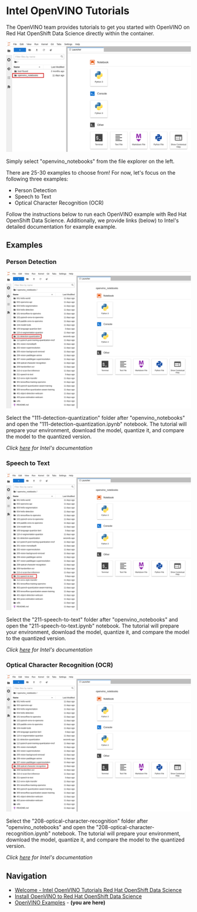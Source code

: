 
# Intel OpenVINO Tutorials 

The OpenVINO team provides tutorials to get you started with OpenVINO on Red Hat OpenShift Data Science directly within the container. 

![openvino-container](./assets/img/examples/openvino-container.png)

Simply select "openvino_notebooks" from the file explorer on the left. 

There are 25-30 examples to choose from! 
For now, let's focus on the following three examples: 
* Person Detection 
* Speech to Text 
* Optical Character Recognition (OCR)

Follow the instructions below to run each OpenVINO example with Red Hat OpenShift Data Science.
Additionally, we provide links (below) to Intel's detailed documentation for example example. 

## Examples 

### Person Detection 

![openvino-111](./assets/img/examples/openvino-111.png)

Select the "111-detection-quantization" folder after "openvino_notebooks" and open the "111-detection-quantization.ipynb" notebook. 
The tutorial will prepare your environment, download the model, quantize it, and compare the model to the quantized version.

*Click [here](https://docs.openvino.ai/latest/notebooks/111-detection-quantization-with-output.html) for Intel's documentation*

### Speech to Text 

![openvino-211](./assets/img/examples/openvino-211.png)

Select the "211-speech-to-text" folder after "openvino_notebooks" and open the "211-speech-to-text.ipynb" notebook. 
The tutorial will prepare your environment, download the model, quantize it, and compare the model to the quantized version.

*Click [here](https://docs.openvino.ai/latest/notebooks/211-speech-to-text-with-output.html) for Intel's documentation*

### Optical Character Recognition (OCR) 

![openvino-208](./assets/img/examples/openvino-208.png)

Select the "208-optical-character-recognition" folder after "openvino_notebooks" and open the "208-optical-character-recognition.ipynb" notebook. 
The tutorial will prepare your environment, download the model, quantize it, and compare the model to the quantized version.

*Click [here](https://docs.openvino.ai/latest/notebooks/208-optical-character-recognition-with-output.html) for Intel's documentation*
## Navigation 

* [Welcome - Intel OpenVINO Tutorials Red Hat OpenShift Data Science](00_index.md)
* [Install OpenVINO to Red Hat OpenShift Data Science](01_install.md) 
* [OpenVINO Examples](02_examples.md) - **(you are here)**
